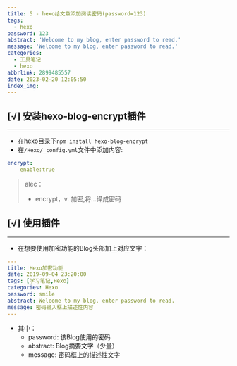```yaml
---
title: 5 - hexo给文章添加阅读密码(password=123)
tags:
  - hexo
password: 123
abstract: 'Welcome to my blog, enter password to read.'
message: 'Welcome to my blog, enter password to read.'
categories:
  - 工具笔记
  - hexo
abbrlink: 2899485557
date: 2023-02-20 12:05:50
index_img:
---
```








## [√] 安装hexo-blog-encrypt插件

---

- 在hexo目录下`npm install hexo-blog-encrypt`
- 在`/Hexo/_config.yml`文件中添加内容:

```yml
encrypt:
	enable:true
```

> alec：
>
> - encrypt，v. 加密,将…译成密码

## [√] 使用插件

---

- 在想要使用加密功能的Blog头部加上对应文字：

```yaml
---
title: Hexo加密功能
date: 2019-09-04 23:20:00   
tags: [学习笔记,Hexo]
categories: Hexo      
password: smile   
abstract: Welcome to my blog, enter password to read. 
message: 密码输入框上描述性内容
---
```

- 其中：
    - password: 该Blog使用的密码
    - abstract: Blog摘要文字（少量）
    - message: 密码框上的描述性文字





